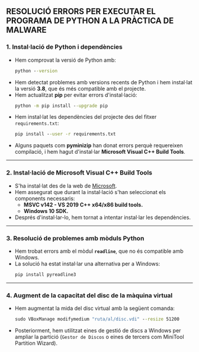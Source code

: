 ## RESOLUCIÓ ERRORS PER EXECUTAR EL PROGRAMA DE PYTHON A LA PRÀCTICA DE MALWARE

### **1. Instal·lació de Python i dependències**
   - Hem comprovat la versió de Python amb:
     ```cmd
     python --version
     ```
   - Hem detectat problemes amb versions recents de Python i hem instal·lat la versió **3.8**, que és més compatible amb el projecte.
   - Hem actualitzat **pip** per evitar errors d'instal·lació:
     ```cmd
     python -m pip install --upgrade pip
     ```
   - Hem instal·lat les dependències del projecte des del fitxer `requirements.txt`:
     ```cmd
     pip install --user -r requirements.txt
     ```
   - Alguns paquets com **pyminizip** han donat errors perquè requereixen compilació, i hem hagut d'instal·lar **Microsoft Visual C++ Build Tools**.

---

### **2. Instal·lació de Microsoft Visual C++ Build Tools**
   - S'ha instal·lat des de la web de [Microsoft](https://visualstudio.microsoft.com/visual-cpp-build-tools/).
   - Hem assegurat que durant la instal·lació s'han seleccionat els components necessaris:
     - **MSVC v142 - VS 2019 C++ x64/x86 build tools.**
     - **Windows 10 SDK.**
   - Després d'instal·lar-lo, hem tornat a intentar instal·lar les dependències.

---

### **3. Resolució de problemes amb mòduls Python**
   - Hem trobat errors amb el mòdul **`readline`**, que no és compatible amb Windows.
   - La solució ha estat instal·lar una alternativa per a Windows:
     ```cmd
     pip install pyreadline3
     ```
---

### **4. Augment de la capacitat del disc de la màquina virtual**
   - Hem augmentat la mida del disc virtual amb la següent comanda:
     ```cmd
     sudo VBoxManage modifymedium "ruta/al/disc.vdi" --resize 51200
     ```
   - Posteriorment, hem utilitzat eines de gestió de discs a Windows per ampliar la partició (`Gestor de Discos` o eines de tercers com MiniTool Partition Wizard).
